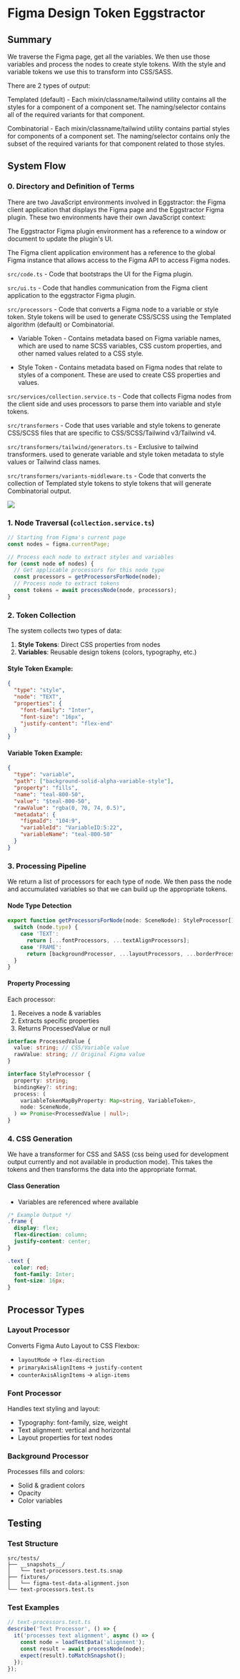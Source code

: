 # Figma Design Token Eggstractor

## Summary

We traverse the Figma page, get all the variables. We then use those variables and process the nodes to create style tokens. With the style and variable tokens we use this to transform into CSS/SASS.

There are 2 types of output:

Templated (default) - Each mixin/classname/tailwind utility contains all the styles for a component of a component set. The naming/selector contains all of the required variants for that component.

Combinatorial - Each mixin/classname/tailwind utility contains partial styles for components of a component set. The naming/selector contains only the subset of the required variants for that component related to those styles.

## System Flow

### 0. Directory and Definition of Terms

There are two JavaScript environments involved in Eggstractor: the Figma client application that displays the Figma page and the Eggstractor Figma plugin. These two environments have their own JavaScript context:

The Eggstractor Figma plugin environment has a reference to a window or document to update the plugin's UI.

The Figma client application environment has a reference to the global Figma instance that allows access to the Figma API to access Figma nodes.

`src/code.ts` - Code that bootstraps the UI for the Figma plugin.

`src/ui.ts` - Code that handles communication from the Figma client application to the eggstractor Figma plugin.

`src/processors` - Code that converts a Figma node to a variable or style token. Style tokens will be used to generate CSS/SCSS using the Templated algorithm (default) or Combinatorial.

- Variable Token - Contains metadata based on Figma variable names, which are used to name SCSS variables, CSS custom properties, and other named values related to a CSS style.

- Style Token - Contains metadata based on Figma nodes that relate to styles of a component. These are used to create CSS properties and values.

`src/services/collection.service.ts` - Code that collects Figma nodes from the client side and uses processors to parse them into variable and style tokens.

`src/transformers` - Code that uses variable and style tokens to generate CSS/SCSS files that are specific to CSS/SCSS/Tailwind v3/Tailwind v4.

`src/transformers/tailwind/generators.ts` - Exclusive to tailwind transformers. used to generate variable and style token metadata to style values or Tailwind class names.

`src/transformers/variants-middleware.ts` - Code that converts the collection of Templated style tokens to style tokens that will generate Combinatorial output.

<img src="flow.svg" />

### 1. Node Traversal (`collection.service.ts`)

```typescript
// Starting from Figma's current page
const nodes = figma.currentPage;

// Process each node to extract styles and variables
for (const node of nodes) {
  // Get applicable processors for this node type
  const processors = getProcessorsForNode(node);
  // Process node to extract tokens
  const tokens = await processNode(node, processors);
}
```

### 2. Token Collection

The system collects two types of data:

1. **Style Tokens**: Direct CSS properties from nodes
2. **Variables**: Reusable design tokens (colors, typography, etc.)

#### Style Token Example:

```json
{
  "type": "style",
  "node": "TEXT",
  "properties": {
    "font-family": "Inter",
    "font-size": "16px",
    "justify-content": "flex-end"
  }
}
```

#### Variable Token Example:

```json
{
  "type": "variable",
  "path": ["background-solid-alpha-variable-style"],
  "property": "fills",
  "name": "teal-800-50",
  "value": "$teal-800-50",
  "rawValue": "rgba(0, 70, 74, 0.5)",
  "metadata": {
    "figmaId": "104:9",
    "variableId": "VariableID:5:22",
    "variableName": "teal-800-50"
  }
}
```

### 3. Processing Pipeline

We return a list of processors for each type of node. We then pass the node and accumulated variables so that we can build up the appropriate tokens.

#### Node Type Detection

```typescript
export function getProcessorsForNode(node: SceneNode): StyleProcessor[] {
  switch (node.type) {
    case 'TEXT':
      return [...fontProcessors, ...textAlignProcessors];
    case 'FRAME':
      return [backgroundProcessor, ...layoutProcessors, ...borderProcessors];
  }
}
```

#### Property Processing

Each processor:

1. Receives a node & variables
2. Extracts specific properties
3. Returns ProcessedValue or null

```typescript
interface ProcessedValue {
  value: string; // CSS/Variable value
  rawValue: string; // Original Figma value
}

interface StyleProcessor {
  property: string;
  bindingKey?: string;
  process: (
    variableTokenMapByProperty: Map<string, VariableToken>,
    node: SceneNode,
  ) => Promise<ProcessedValue | null>;
}
```

### 4. CSS Generation

We have a transformer for CSS and SASS (css being used for development output currently and not available in production mode).
This takes the tokens and then transforms the data into the appropriate format.

#### Class Generation

- Variables are referenced where available

```css
/* Example Output */
.frame {
  display: flex;
  flex-direction: column;
  justify-content: center;
}

.text {
  color: red;
  font-family: Inter;
  font-size: 16px;
}
```

## Processor Types

### Layout Processor

Converts Figma Auto Layout to CSS Flexbox:

- `layoutMode` → `flex-direction`
- `primaryAxisAlignItems` → `justify-content`
- `counterAxisAlignItems` → `align-items`

### Font Processor

Handles text styling and layout:

- Typography: font-family, size, weight
- Text alignment: vertical and horizontal
- Layout properties for text nodes

### Background Processor

Processes fills and colors:

- Solid & gradient colors
- Opacity
- Color variables

## Testing

### Test Structure

```
src/tests/
├── __snapshots__/
│   └── text-processors.test.ts.snap
├── fixtures/
│   └── figma-test-data-alignment.json
└── text-processors.test.ts
```

### Test Examples

```typescript
// text-processors.test.ts
describe('Text Processor', () => {
  it('processes text alignment', async () => {
    const node = loadTestData('alignment');
    const result = await processNode(node);
    expect(result).toMatchSnapshot();
  });
});
```
